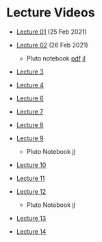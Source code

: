 # Lecture Videos

- [Lecture 01](https://unipiit.sharepoint.com/sites/a__td_47281/Shared%20Documents/General/Lecture%20Videos/Lecture01_02252021.mp4) (25 Feb 2021)
- [Lecture 02](https://unipiit.sharepoint.com/sites/a__td_47281/Shared%20Documents/General/Lecture%20Videos/Lecture02_02262021.mp4) (26 Feb 2021) 
  - Pluto notebook  [pdf](https://unipiit.sharepoint.com/sites/a__td_47281/Shared%20Documents/General/Pluto%20Notebook/lecture2_pluto.pdf) [jl](https://unipiit.sharepoint.com/sites/a__td_47281/Shared%20Documents/General/Pluto%20Notebook/lecture2_pluto.jl)

- [Lecture 3](https://unipiit.sharepoint.com/sites/a__td_47281/Shared%20Documents/General/Lecture%20Videos/Lecture03_03042021.mp4)

- [Lecture 4](https://unipiit.sharepoint.com/sites/a__td_47281/Shared%20Documents/General/Lecture%20Videos/Lecture04_03052021.mp4)

- [Lecture 6](https://unipiit.sharepoint.com/sites/a__td_47281/Shared%20Documents/General/Lecture%20Videos/Lecture06_03182021.mp4)

- [Lecture 7](https://unipiit.sharepoint.com/sites/a__td_47281/Shared%20Documents/General/Lecture%20Videos/Lecture07_19032021.mp4)

- [Lecture 8](https://unipiit.sharepoint.com/sites/a__td_47281/Shared%20Documents/General/Lecture%20Videos/Lecture08-25032021.mp4)

- [Lecture 9](https://unipiit.sharepoint.com/sites/a__td_47281/Shared%20Documents/General/Lecture%20Videos/Lecture08-25032021.mp4)

  - Pluto Notebook [jl](https://unipiit.sharepoint.com/sites/a__td_47281/Shared%20Documents/General/Pluto%20Notebook/AR1.jl)

- [Lecture 10](https://unipiit.sharepoint.com/sites/a__td_47281/Shared%20Documents/General/Lecture%20Videos/Lecture10-01042021.mp4)

- [Lecture 11](https://unipiit.sharepoint.com/sites/a__td_47281/Shared%20Documents/General/Lecture%20Videos/Lecture11-15042021.mp4)

- [Lecture 12](https://unipiit.sharepoint.com/sites/a__td_47281/Shared%20Documents/General/Lecture%20Videos/Lecture12-042021.mp4)

  - Pluto Notebook [jl](https://unipiit.sharepoint.com/sites/a__td_47281/Shared%20Documents/General/Pluto%20Notebook/SVAR.jl)

- [Lecture 13](https://unipiit.sharepoint.com/sites/a__td_47281/Shared%20Documents/General/Lecture%20Videos/Lecture13-22042021.mp4)

- [Lecture 14](https://unipiit.sharepoint.com/sites/a__td_47281/Shared%20Documents/General/Lecture%20Videos/Lecture14-23042021.mp4)
